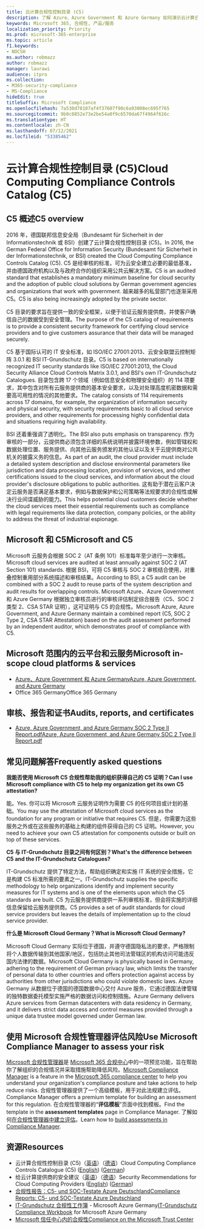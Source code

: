 ```yaml
---
title: 云计算合规性控制目录 (C5)
description: 了解 Azure、Azure Government 和 Azure Germany 如何演示云计算合规性控制目录 (C5) 的合规性证明。
keywords: Microsoft 365, 合规性, 产品/服务
localization_priority: Priority
ms.prod: microsoft-365-enterprise
ms.topic: article
f1.keywords:
- NOCSH
ms.author: robmazz
author: robmazz
manager: laurawi
audience: itpro
ms.collection:
- M365-security-compliance
- MS-Compliance
hideEdit: true
titleSuffix: Microsoft Compliance
ms.openlocfilehash: 7a530d78107af4f37607f90c6a93008ec695f765
ms.sourcegitcommit: 9b0c8852e73e2be54a0f9c6570da67f4964f616c
ms.translationtype: HT
ms.contentlocale: zh-CN
ms.lasthandoff: 07/12/2021
ms.locfileid: "53385462"
---
```

# <a name="cloud-computing-compliance-controls-catalog-c5"></a><span data-ttu-id="2c6fe-104">云计算合规性控制目录 (C5)</span><span class="sxs-lookup"><span data-stu-id="2c6fe-104">Cloud Computing Compliance Controls Catalog (C5)</span></span>

## <a name="c5-overview"></a><span data-ttu-id="2c6fe-105">C5 概述</span><span class="sxs-lookup"><span data-stu-id="2c6fe-105">C5 overview</span></span>

<span data-ttu-id="2c6fe-106">2016 年，德国联邦信息安全局（Bundesamt für Sicherheit in der Informationstechnik 或 BSI）创建了云计算合规性控制目录 (C5)。</span><span class="sxs-lookup"><span data-stu-id="2c6fe-106">In 2016, the German Federal Office for Information Security (Bundesamt für Sicherheit in der Informationstechnik, or BSI) created the Cloud Computing Compliance Controls Catalog (C5).</span></span> <span data-ttu-id="2c6fe-107">C5 是经审核的标准，可为云安全建立必要的最低基准，并由德国政府机构以及与政府合作的组织采用公共云解决方案。</span><span class="sxs-lookup"><span data-stu-id="2c6fe-107">C5 is an audited standard that establishes a mandatory minimum baseline for cloud security and the adoption of public cloud solutions by German government agencies and organizations that work with government.</span></span> <span data-ttu-id="2c6fe-108">越来越多的私营部门也逐渐采用 C5。</span><span class="sxs-lookup"><span data-stu-id="2c6fe-108">C5 is also being increasingly adopted by the private sector.</span></span>

<span data-ttu-id="2c6fe-109">C5 目录的要求旨在提供一致的安全框架，以便于验证云服务提供商，并使客户确信自己的数据受到安全管理。</span><span class="sxs-lookup"><span data-stu-id="2c6fe-109">The purpose of the C5 catalog of requirements is to provide a consistent security framework for certifying cloud service providers and to give customers assurance that their data will be managed securely.</span></span>

<span data-ttu-id="2c6fe-110">C5 基于国际认可的 IT 安全标准，如 ISO/IEC 27001:2013、云安全联盟云控制矩阵 3.0.1 和 BSI IT-Grundschutz 目录。</span><span class="sxs-lookup"><span data-stu-id="2c6fe-110">C5 is based on internationally recognized IT security standards like ISO/IEC 27001:2013, the Cloud Security Alliance Cloud Controls Matrix 3.0.1, and BSI's own IT-Grundschutz Catalogues.</span></span> <span data-ttu-id="2c6fe-111">目录包含跨 17 个领域（例如信息安全和物理安全组织）的 114 项要求，其中包含对所有云服务提供商的基本安全要求，以及对处理高度机密数据和需要高可用性的情况的其他要求。</span><span class="sxs-lookup"><span data-stu-id="2c6fe-111">The catalog consists of 114 requirements across 17 domains, for example, the organization of information security and physical security, with security requirements basic to all cloud service providers, and other requirements for processing highly confidential data and situations requiring high availability.</span></span>

<span data-ttu-id="2c6fe-112">BSI 还着重强调了透明化。</span><span class="sxs-lookup"><span data-stu-id="2c6fe-112">The BSI also puts emphasis on transparency.</span></span> <span data-ttu-id="2c6fe-113">作为审核的一部分，云提供商必须包含详细的系统说明并披露环境参数，例如管辖权和数据处理位置、服务提供、向其他云服务颁发的其他认证以及关于云提供商对公共机关的披露义务的信息。</span><span class="sxs-lookup"><span data-stu-id="2c6fe-113">As part of an audit, the cloud provider must include a detailed system description and disclose environmental parameters like jurisdiction and data processing location, provision of services, and other certifications issued to the cloud services, and information about the cloud provider's disclosure obligations to public authorities.</span></span> <span data-ttu-id="2c6fe-114">这有助于潜在云客户决定云服务是否满足基本要求，例如与数据保护和公司策略等法规要求的合规性或解决行业间谍威胁的能力。</span><span class="sxs-lookup"><span data-stu-id="2c6fe-114">This helps potential cloud customers decide whether the cloud services meet their essential requirements such as compliance with legal requirements like data protection, company policies, or the ability to address the threat of industrial espionage.</span></span>

## <a name="microsoft-and-c5"></a><span data-ttu-id="2c6fe-115">Microsoft 和 C5</span><span class="sxs-lookup"><span data-stu-id="2c6fe-115">Microsoft and C5</span></span>

<span data-ttu-id="2c6fe-116">Microsoft 云服务会根据 SOC 2（AT 条例 101）标准每年至少进行一次审核。</span><span class="sxs-lookup"><span data-stu-id="2c6fe-116">Microsoft cloud services are audited at least annually against SOC 2 (AT Section 101) standards.</span></span> <span data-ttu-id="2c6fe-117">根据 BSI，可将 C5 审核与 SOC 2 审核结合使用，对重叠控制重用部分系统描述和审核结果。</span><span class="sxs-lookup"><span data-stu-id="2c6fe-117">According to BSI, a C5 audit can be combined with a SOC 2 audit to reuse parts of the system description and audit results for overlapping controls.</span></span> <span data-ttu-id="2c6fe-118">Microsoft Azure、Azure Government 和 Azure Germany 根据独立审核员进行的审核评估制定综合报告（C5、SOC 2 类型 2、CSA STAR 证明），这可证明与 C5 的合规性。</span><span class="sxs-lookup"><span data-stu-id="2c6fe-118">Microsoft Azure, Azure Government, and Azure Germany maintain a combined report (C5, SOC 2 Type 2, CSA STAR Attestation) based on the audit assessment performed by an independent auditor, which demonstrates proof of compliance with C5.</span></span>

## <a name="microsoft-in-scope-cloud-platforms--services"></a><span data-ttu-id="2c6fe-119">Microsoft 范围内的云平台和云服务</span><span class="sxs-lookup"><span data-stu-id="2c6fe-119">Microsoft in-scope cloud platforms & services</span></span>

- [<span data-ttu-id="2c6fe-120">Azure、Azure Government 和 Azure Germany</span><span class="sxs-lookup"><span data-stu-id="2c6fe-120">Azure, Azure Government, and Azure Germany</span></span>](https://go.microsoft.com/fwlink/p/?linkid=2051569)
- <span data-ttu-id="2c6fe-121">Office 365 Germany</span><span class="sxs-lookup"><span data-stu-id="2c6fe-121">Office 365 Germany</span></span>

## <a name="audits-reports-and-certificates"></a><span data-ttu-id="2c6fe-122">审核、报告和证书</span><span class="sxs-lookup"><span data-stu-id="2c6fe-122">Audits, reports, and certificates</span></span>

- [<span data-ttu-id="2c6fe-123">Azure, Azure Government, and Azure Germany SOC 2 Type II Report.pdf</span><span class="sxs-lookup"><span data-stu-id="2c6fe-123">Azure, Azure Government, and Azure Germany SOC 2 Type II Report.pdf</span></span>](https://go.microsoft.com/fwlink/p/?linkid=2093520)

## <a name="frequently-asked-questions"></a><span data-ttu-id="2c6fe-124">常见问题解答</span><span class="sxs-lookup"><span data-stu-id="2c6fe-124">Frequently asked questions</span></span>

<span data-ttu-id="2c6fe-125">**我能否使用 Microsoft C5 合规性帮助我的组织获得自己的 C5 证明？**</span><span class="sxs-lookup"><span data-stu-id="2c6fe-125">**Can I use Microsoft compliance with C5 to help my organization get its own C5 attestation?**</span></span>

<span data-ttu-id="2c6fe-126">能。</span><span class="sxs-lookup"><span data-stu-id="2c6fe-126">Yes.</span></span> <span data-ttu-id="2c6fe-127">你可以将 Microsoft 云服务证明作为需要 C5 的任何项目或计划的基础。</span><span class="sxs-lookup"><span data-stu-id="2c6fe-127">You may use the attestation of Microsoft cloud services as the foundation for any program or initiative that requires C5.</span></span> <span data-ttu-id="2c6fe-128">但是，你需要为这些服务之外或在这些服务的基础上构建的组件获得自己的 C5 证明。</span><span class="sxs-lookup"><span data-stu-id="2c6fe-128">However, you need to achieve your own C5 attestation for components outside or built on top of these services.</span></span>

<span data-ttu-id="2c6fe-129">**C5 与 IT-Grundschutz 目录之间有何区别？**</span><span class="sxs-lookup"><span data-stu-id="2c6fe-129">**What's the difference between C5 and the IT-Grundschutz Catalogues?**</span></span>

<span data-ttu-id="2c6fe-130">IT-Grundschutz 提供了特定方法，帮助组织确定和实施 IT 系统的安全措施，它是构建 C5 标准所需的要素之一。</span><span class="sxs-lookup"><span data-stu-id="2c6fe-130">IT-Grundschutz supplies the specific methodology to help organizations identify and implement security measures for IT systems and is one of the elements upon which the C5 standards are built.</span></span> <span data-ttu-id="2c6fe-131">C5 为云服务提供商提供一系列审核标准，但会将实施的详细信息保留给云服务提供商。</span><span class="sxs-lookup"><span data-stu-id="2c6fe-131">C5 provides a set of audit standards for cloud service providers but leaves the details of implementation up to the cloud service provider.</span></span>

<span data-ttu-id="2c6fe-132">**什么是 Microsoft Cloud Germany？**</span><span class="sxs-lookup"><span data-stu-id="2c6fe-132">**What is Microsoft Cloud Germany?**</span></span>

<span data-ttu-id="2c6fe-133">Microsoft Cloud Germany 实际位于德国，并遵守德国隐私法的要求，严格限制将个人数据传输到其他国家/地区，包括防止其他司法管辖区的机构访问可能违反国内法律的数据。</span><span class="sxs-lookup"><span data-stu-id="2c6fe-133">Microsoft Cloud Germany is physically based in Germany, adhering to the requirement of German privacy law, which limits the transfer of personal data to other countries and offers protection against access by authorities from other jurisdictions who could violate domestic laws.</span></span> <span data-ttu-id="2c6fe-134">Azure Germany 从数据位于德国的德国数据中心交付 Azure 服务，它通过德国法律管辖的独特数据委托模型实施严格的数据访问和控制措施。</span><span class="sxs-lookup"><span data-stu-id="2c6fe-134">Azure Germany delivers Azure services from German datacenters with data residency in Germany, and it delivers strict data access and control measures provided through a unique data trustee model governed under German law.</span></span>

## <a name="use-microsoft-compliance-manager-to-assess-your-risk"></a><span data-ttu-id="2c6fe-135">使用 Microsoft 合规性管理器评估风险</span><span class="sxs-lookup"><span data-stu-id="2c6fe-135">Use Microsoft Compliance Manager to assess your risk</span></span>

<span data-ttu-id="2c6fe-136">[Microsoft 合规性管理器](/microsoft-365/compliance/compliance-manager)是 [Microsoft 365 合规中心](/microsoft-365/compliance/microsoft-365-compliance-center)中的一项预览功能，旨在帮助你了解组织的合规情况并采取措施帮助降低风险。</span><span class="sxs-lookup"><span data-stu-id="2c6fe-136">[Microsoft Compliance Manager](/microsoft-365/compliance/compliance-manager) is a feature in the [Microsoft 365 compliance center](/microsoft-365/compliance/microsoft-365-compliance-center) to help you understand your organization's compliance posture and take actions to help reduce risks.</span></span> <span data-ttu-id="2c6fe-137">合规性管理器提供了一个高级模板，用于对此法规建立评估。</span><span class="sxs-lookup"><span data-stu-id="2c6fe-137">Compliance Manager offers a premium template for building an assessment for this regulation.</span></span> <span data-ttu-id="2c6fe-138">在合规性管理器的“**评估模板**”页面中找到模板。</span><span class="sxs-lookup"><span data-stu-id="2c6fe-138">Find the template in the **assessment templates** page in Compliance Manager.</span></span> <span data-ttu-id="2c6fe-139">了解如何[在合规性管理器中建立评估](/microsoft-365/compliance/compliance-manager-assessments)。</span><span class="sxs-lookup"><span data-stu-id="2c6fe-139">Learn how to [build assessments in Compliance Manager](/microsoft-365/compliance/compliance-manager-assessments).</span></span>

## <a name="resources"></a><span data-ttu-id="2c6fe-140">资源</span><span class="sxs-lookup"><span data-stu-id="2c6fe-140">Resources</span></span>

- <span data-ttu-id="2c6fe-141">云计算合规性控制目录 (C5)（[英语](https://www.bsi.bund.de/EN/Topics/CloudComputing/Compliance_Criteria_Catalogue/Compliance_Criteria_Catalogue_node.html)）（[德语](https://www.bsi.bund.de/DE/Themen/DigitaleGesellschaft/CloudComputing/Kriterienkatalog/Kriterienkatalog_node.html)）</span><span class="sxs-lookup"><span data-stu-id="2c6fe-141">Cloud Computing Compliance Controls Catalogue (C5) ([English](https://www.bsi.bund.de/EN/Topics/CloudComputing/Compliance_Criteria_Catalogue/Compliance_Criteria_Catalogue_node.html)) ([German](https://www.bsi.bund.de/DE/Themen/DigitaleGesellschaft/CloudComputing/Kriterienkatalog/Kriterienkatalog_node.html))</span></span>
- <span data-ttu-id="2c6fe-142">给云计算提供商的安全建议（[英语](https://www.bsi.bund.de/EN/Topics/CloudComputing/Secure_use_of_cloud_services/Secure_use_cloud_services_node.html)）（[德语](https://www.bsi.bund.de/DE/Themen/DigitaleGesellschaft/CloudComputing/Sichere_Nutzung_Cloud/Sichere_Nutzung_Cloud_node.html)）</span><span class="sxs-lookup"><span data-stu-id="2c6fe-142">Security Recommendations for Cloud Computing Providers ([English](https://www.bsi.bund.de/EN/Topics/CloudComputing/Secure_use_of_cloud_services/Secure_use_cloud_services_node.html)) ([German](https://www.bsi.bund.de/DE/Themen/DigitaleGesellschaft/CloudComputing/Sichere_Nutzung_Cloud/Sichere_Nutzung_Cloud_node.html))</span></span>
- [<span data-ttu-id="2c6fe-143">合规性报告：C5- und SOC-Testate Azure Deutschland</span><span class="sxs-lookup"><span data-stu-id="2c6fe-143">Compliance Reports: C5- und SOC-Testate Azure Deutschland</span></span>](https://servicetrust.microsoft.com/ViewPage/MSComplianceGuide?command=Download&downloadType=Document&downloadId=df100ae1-baf9-4785-8a6d-864c0bc5c308&docTab=4ce99610-c9c0-11e7-8c2c-f908a777fa4d_SOC%20%2F%20SSAE%2016%20Reports)
- <span data-ttu-id="2c6fe-144">[IT-Grundschutz 合规性工作簿](https://gallery.technet.microsoft.com/Azure-Germany-IT-fca4afd7) - Microsoft Azure Germany</span><span class="sxs-lookup"><span data-stu-id="2c6fe-144">[IT-Grundschutz Compliance Workbook](https://gallery.technet.microsoft.com/Azure-Germany-IT-fca4afd7) for Microsoft Azure Germany</span></span>
- [<span data-ttu-id="2c6fe-145">Microsoft 信任中心内的合规性</span><span class="sxs-lookup"><span data-stu-id="2c6fe-145">Compliance on the Microsoft Trust Center</span></span>](https://www.microsoft.com/trust-center/compliance/compliance-overview)
